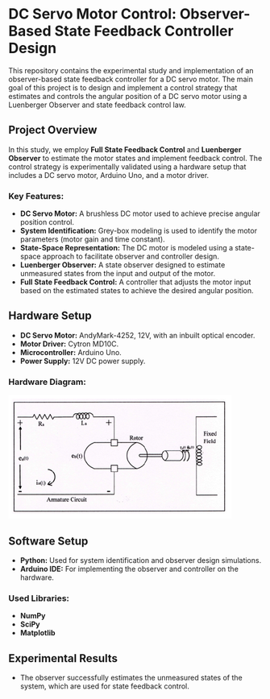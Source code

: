 # DC Servo Motor Control: Observer-Based State Feedback Controller Design
This repository contains the experimental study and implementation of an observer-based state feedback controller for a DC servo motor. The main goal of this project is to design and implement a control strategy that estimates and controls the angular position of a DC servo motor using a Luenberger Observer and state feedback control law.

## Project Overview
In this study, we employ **Full State Feedback Control** and **Luenberger Observer** to estimate the motor states and implement feedback control. The control strategy is experimentally validated using a hardware setup that includes a DC servo motor, Arduino Uno, and a motor driver.

### Key Features:
*   **DC Servo Motor:** A brushless DC motor used to achieve precise angular position control.
*   **System Identification:** Grey-box modeling is used to identify the motor parameters (motor gain and time constant).
*   **State-Space Representation:** The DC motor is modeled using a state-space approach to facilitate observer and controller design.
*   **Luenberger Observer:** A state observer designed to estimate unmeasured states from the input and output of the motor.
*   **Full State Feedback Control:** A controller that adjusts the motor input based on the estimated states to achieve the desired angular position.

## Hardware Setup
*   **DC Servo Motor:** AndyMark-4252, 12V, with an inbuilt optical encoder.
*   **Motor Driver:** Cytron MD10C.
*   **Microcontroller:** Arduino Uno.
*   **Power Supply:** 12V DC power supply.

### Hardware Diagram:
![Schematic Diagram](images/schematic.png)

## Software Setup
*   **Python:** Used for system identification and observer design simulations.
*   **Arduino IDE:** For implementing the observer and controller on the hardware.

### Used Libraries:
* **NumPy**
* **SciPy**
* **Matplotlib**

## Experimental Results
* The observer successfully estimates the unmeasured states of the system, which are used for state feedback control.